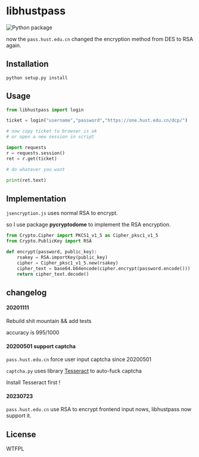 # libhustpass

![Python package](https://github.com/naivekun/libhustpass/workflows/Python%20package/badge.svg?branch=master)


now the `pass.hust.edu.cn` changed the encryption method from DES to RSA again.

## Installation

```
python setup.py install
```

## Usage

```python
from libhustpass import login

ticket = login("username","password","https://one.hust.edu.cn/dcp/")

# now copy ticket to browser is ok
# or open a new session in script

import requests
r = requests.session()
ret = r.get(ticket)

# do whatever you want

print(ret.text)

```

## Implementation

`jsencryption.js` uses normal RSA to encrypt.

so I use package **pycryptodome** to implement the RSA encryption.

```python
from Crypto.Cipher import PKCS1_v1_5 as Cipher_pksc1_v1_5
from Crypto.PublicKey import RSA

def encrypt(password, public_key):
    rsakey = RSA.importKey(public_key)
    cipher = Cipher_pksc1_v1_5.new(rsakey)
    cipher_text = base64.b64encode(cipher.encrypt(password.encode()))
    return cipher_text.decode()
```


## changelog

#### 20201111

Rebuild shit mountain && add tests

accuracy is 995/1000

#### 20200501 support captcha

`pass.hust.edu.cn` force user input captcha since 20200501

`captcha.py` uses library [Tesseract](https://tesseract-ocr.github.io/) to auto-fuck captcha

Install Tesseract first !

#### 20230723

`pass.hust.edu.cn` use RSA to encrypt frontend input nows, libhustpass now support it.


## License

WTFPL

